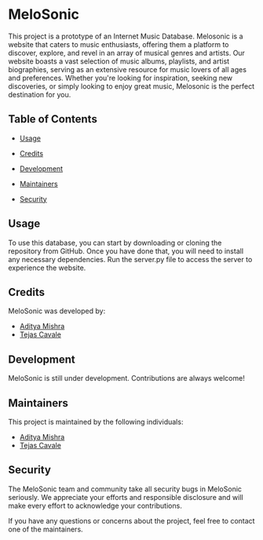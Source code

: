 

# MeloSonic
This project is a prototype of an Internet Music Database.
Melosonic is a website that caters to music enthusiasts, offering them a platform to discover, explore, and revel in an array of musical genres and artists. 
Our website boasts a vast selection of music albums, playlists, and artist biographies, serving as an extensive resource for music lovers of all ages and preferences. Whether you're looking for inspiration, seeking new discoveries, or simply looking to enjoy great music, Melosonic is the perfect destination for you.

## Table of Contents 
- [Usage](#usage)

- [Credits](#credits)

- [Development](#development)

- [Maintainers](#maintainers)

- [Security](#security)

## Usage
To use this database, you can start by downloading or cloning the repository from GitHub. Once you have done that, you will need to install any necessary dependencies.
Run the server.py file to access the server to experience the website.

## Credits
MeloSonic was developed by:

- [Aditya Mishra](https://github.com/AdityaMishraOG)
- [Tejas Cavale](https://github.com/Tele29)

## Development
MeloSonic is still under development. Contributions are always welcome!

## Maintainers
This project is maintained by the following individuals:

- [Aditya Mishra](https://github.com/AdityaMishraOG)
- [Tejas Cavale](https://github.com/Tele29)
  
## Security
The MeloSonic team and community take all security bugs in MeloSonic seriously. We appreciate your efforts and responsible disclosure and will make every effort to acknowledge your contributions.

If you have any questions or concerns about the project, feel free to contact one of the maintainers.
